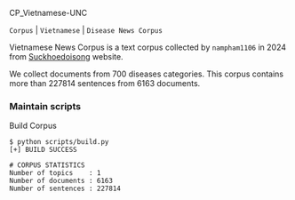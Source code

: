  CP_Vietnamese-UNC

`Corpus` | `Vietnamese` | `Disease News Corpus`

Vietnamese News Corpus is a text corpus collected by `nampham1106` in 2024 from [Suckhoedoisong](https://suckhoedoisong.vn/tra-cuu-benh.htm) website.

We collect documents from 700 diseases categories.
This corpus contains more than 227814 sentences from 6163 documents.

### Maintain scripts

Build Corpus

```
$ python scripts/build.py
[+] BUILD SUCCESS

# CORPUS STATISTICS
Number of topics    : 1
Number of documents : 6163
Number of sentences : 227814
